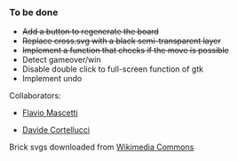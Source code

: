 ### To be done
<ul>
<li><del>Add a button to regenerate the board</del></li>
<li><del>Replace cross.svg with a black semi-transparent layer</del></li>
<li><del>Implement a function that checks if the move is possible</del></li>
<li>Detect gameover/win</li>
<li>Disable double click to full-screen function of gtk</li>
<li>Implement undo</li>
</ul>

Collaborators:
- <a 
href="https://github.com/MascioSpam">Flavio Mascetti</a>

- <a href="https://github.com/DodoIta">Davide 
Cortellucci</a>

Brick svgs downloaded from <a href="https://commons.wikimedia.org/wiki/User:Shizhao/Mahjong">Wikimedia Commons</a>
